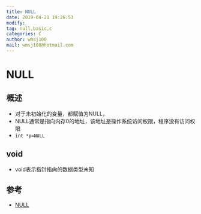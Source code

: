 ```yaml
---
title: NULL
date: 2019-04-21 19:26:53	
modify: 
tag: null,basic,c
categories: C
author: wmsj100
mail: wmsj100@hotmail.com
---
```


# NULL

## 概述
- 对于未初始化的变量，都赋值为NULL，
- NULL通常是指向内存0的地址，该地址是操作系统访问权限，程序没有访问权限
- `int *p=NULL`

## void
- void表示指针指向的数据类型未知


## 参考
- [NULL](http://c.biancheng.net/cpp/html/2931.html)
